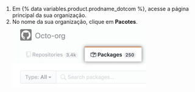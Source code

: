 1. Em {% data variables.product.prodname_dotcom %}, acesse a página principal da sua organização.
2. No nome da sua organização, clique em **Pacotes**. ![Botão de convite de acesso ao contêiner](/assets/images/help/package-registry/org-tab-for-packages.png)

